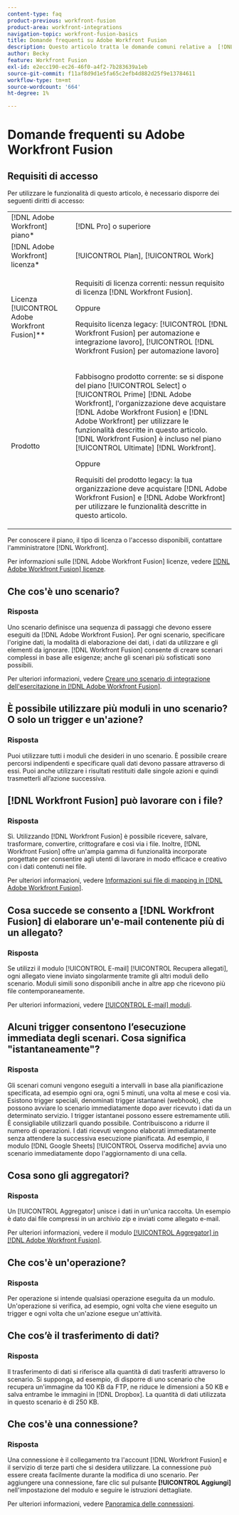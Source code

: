 ```yaml
---
content-type: faq
product-previous: workfront-fusion
product-area: workfront-integrations
navigation-topic: workfront-fusion-basics
title: Domande frequenti su Adobe Workfront Fusion
description: Questo articolo tratta le domande comuni relative a  [!DNL Adobe Workfront Fusion], incluse le informazioni sull'oggetto comunemente utilizzato nei flussi di lavoro di Fusion
author: Becky
feature: Workfront Fusion
exl-id: e2ecc190-ec26-46f0-a4f2-7b283639a1eb
source-git-commit: f11af8d9d1e5fa65c2efb4d882d25f9e13784611
workflow-type: tm+mt
source-wordcount: '664'
ht-degree: 1%

---
```


# Domande frequenti su Adobe Workfront Fusion

## Requisiti di accesso

Per utilizzare le funzionalità di questo articolo, è necessario disporre dei seguenti diritti di accesso:

<table style="table-layout:auto"> 
 <col> 
 <col> 
 <tbody> 
  <tr> 
    <td role="rowheader">[!DNL Adobe Workfront] piano*</td> 
   <td> <p>[!DNL Pro] o superiore</p> </td> 
  </tr> 
  <tr data-mc-conditions=""> 
   <td role="rowheader">[!DNL Adobe Workfront] licenza*</td> 
   <td> <p>[!UICONTROL Plan], [!UICONTROL Work]</p> </td> 
  </tr> 
  <tr> 
   <td role="rowheader">Licenza [!UICONTROL Adobe Workfront Fusion]**</td> 
   <td>
   <p>Requisiti di licenza correnti: nessun requisito di licenza [!DNL Workfront Fusion].</p>
   <p>Oppure</p>
   <p>Requisito licenza legacy: [!UICONTROL [!DNL Workfront Fusion] per automazione e integrazione lavoro], [!UICONTROL [!DNL Workfront Fusion] per automazione lavoro]</p>
   </td> 
  </tr> 
  <tr> 
   <td role="rowheader">Prodotto</td> 
   <td>
   <p>Fabbisogno prodotto corrente: se si dispone del piano [!UICONTROL Select] o [!UICONTROL Prime] [!DNL Adobe Workfront], l'organizzazione deve acquistare [!DNL Adobe Workfront Fusion] e [!DNL Adobe Workfront] per utilizzare le funzionalità descritte in questo articolo. [!DNL Workfront Fusion] è incluso nel piano [!UICONTROL Ultimate] [!DNL Workfront].</p>
   <p>Oppure</p>
   <p>Requisiti del prodotto legacy: la tua organizzazione deve acquistare [!DNL Adobe Workfront Fusion] e [!DNL Adobe Workfront] per utilizzare le funzionalità descritte in questo articolo.</p>
   </td> 
  </tr> 
 </tbody> 
</table>

Per conoscere il piano, il tipo di licenza o l&#39;accesso disponibili, contattare l&#39;amministratore [!DNL Workfront].

Per informazioni sulle [!DNL Adobe Workfront Fusion] licenze, vedere [[!DNL Adobe Workfront Fusion] licenze](../../workfront-fusion/get-started/license-automation-vs-integration.md).

## Che cos&#39;è uno scenario?

### Risposta

Uno scenario definisce una sequenza di passaggi che devono essere eseguiti da [!DNL Adobe Workfront Fusion]. Per ogni scenario, specificare l&#39;origine dati, la modalità di elaborazione dei dati, i dati da utilizzare e gli elementi da ignorare. [!DNL Workfront Fusion] consente di creare scenari complessi in base alle esigenze; anche gli scenari più sofisticati sono possibili.

Per ulteriori informazioni, vedere [Creare uno scenario di integrazione dell&#39;esercitazione in [!DNL Adobe Workfront Fusion]](../../workfront-fusion/get-started/create-a-practice-scenario.md).

## È possibile utilizzare più moduli in uno scenario? O solo un trigger e un&#39;azione?

### Risposta

Puoi utilizzare tutti i moduli che desideri in uno scenario. È possibile creare percorsi indipendenti e specificare quali dati devono passare attraverso di essi. Puoi anche utilizzare i risultati restituiti dalle singole azioni e quindi trasmetterli all’azione successiva.

## [!DNL Workfront Fusion] può lavorare con i file?

### Risposta

Sì. Utilizzando [!DNL Workfront Fusion] è possibile ricevere, salvare, trasformare, convertire, crittografare e così via i file. Inoltre, [!DNL Workfront Fusion] offre un&#39;ampia gamma di funzionalità incorporate progettate per consentire agli utenti di lavorare in modo efficace e creativo con i dati contenuti nei file.

Per ulteriori informazioni, vedere [Informazioni sui file di mapping in [!DNL Adobe Workfront Fusion]](../../workfront-fusion/mapping/about-mapping-files.md).

## Cosa succede se consento a [!DNL Workfront Fusion] di elaborare un&#39;e-mail contenente più di un allegato?

### Risposta

Se utilizzi il modulo [!UICONTROL E-mail] [!UICONTROL Recupera allegati], ogni allegato viene inviato singolarmente tramite gli altri moduli dello scenario. Moduli simili sono disponibili anche in altre app che ricevono più file contemporaneamente.

Per ulteriori informazioni, vedere [[!UICONTROL E-mail] moduli](../../workfront-fusion/apps-and-their-modules/email-modules.md).

## Alcuni trigger consentono l’esecuzione immediata degli scenari. Cosa significa &quot;istantaneamente&quot;?

### Risposta

Gli scenari comuni vengono eseguiti a intervalli in base alla pianificazione specificata, ad esempio ogni ora, ogni 5 minuti, una volta al mese e così via. Esistono trigger speciali, denominati trigger istantanei (webhook), che possono avviare lo scenario immediatamente dopo aver ricevuto i dati da un determinato servizio. I trigger istantanei possono essere estremamente utili. È consigliabile utilizzarli quando possibile. Contribuiscono a ridurre il numero di operazioni. I dati ricevuti vengono elaborati immediatamente senza attendere la successiva esecuzione pianificata. Ad esempio, il modulo [!DNL Google Sheets] [!UICONTROL Osserva modifiche] avvia uno scenario immediatamente dopo l&#39;aggiornamento di una cella.

## Cosa sono gli aggregatori?

### Risposta

Un [!UICONTROL Aggregator] unisce i dati in un&#39;unica raccolta. Un esempio è dato dai file compressi in un archivio zip e inviati come allegato e-mail.

Per ulteriori informazioni, vedere il modulo [[!UICONTROL Aggregator] in [!DNL Adobe Workfront Fusion]](../../workfront-fusion/modules/aggregator-module.md).

## Che cos&#39;è un&#39;operazione?

### Risposta

Per operazione si intende qualsiasi operazione eseguita da un modulo. Un&#39;operazione si verifica, ad esempio, ogni volta che viene eseguito un trigger e ogni volta che un&#39;azione esegue un&#39;attività.

## Che cos’è il trasferimento di dati?

### Risposta

Il trasferimento di dati si riferisce alla quantità di dati trasferiti attraverso lo scenario. Si supponga, ad esempio, di disporre di uno scenario che recupera un&#39;immagine da 100 KB da FTP, ne riduce le dimensioni a 50 KB e salva entrambe le immagini in [!DNL Dropbox]. La quantità di dati utilizzata in questo scenario è di 250 KB.

## Che cos&#39;è una connessione?

### Risposta

Una connessione è il collegamento tra l&#39;account [!DNL Workfront Fusion] e il servizio di terze parti che si desidera utilizzare. La connessione può essere creata facilmente durante la modifica di uno scenario. Per aggiungere una connessione, fare clic sul pulsante **[!UICONTROL Aggiungi]** nell&#39;impostazione del modulo e seguire le istruzioni dettagliate.

Per ulteriori informazioni, vedere [Panoramica delle connessioni](../../workfront-fusion/connections/about-connecting-wf-fusion-to-app-or-service.md).
